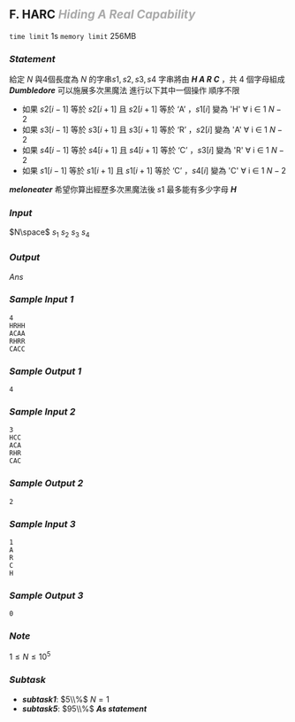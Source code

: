 ## **F. HARC** ***<font color = '#AAAAAA'> Hiding A Real Capability </font>***

`time limit` 1s
`memory limit` 256MB

### ***Statement***


給定 $N$ 與4個長度為 $N$ 的字串$s1,s2,s3,s4$
字串將由 ***H A R C*** ，共 $4$ 個字母組成
***Dumbledore*** 可以施展多次黑魔法
進行以下其中一個操作 順序不限
- 如果 $s2[i-1]$ 等於 $s2[i+1]$ 且 $s2[i+1]$ 等於 ‘A’ ，$s1[i]$ 變為 'H' $\forall$ i $\in$ $1 \text{~} N-2$
- 如果 $s3[i-1]$ 等於 $s3[i+1]$ 且 $s3[i+1]$ 等於 ‘R’ ，$s2[i]$ 變為 'A' $\forall$ i $\in$ $1 \text{~} N-2$
- 如果 $s4[i-1]$ 等於 $s4[i+1]$ 且 $s4[i+1]$ 等於 ‘C’ ，$s3[i]$ 變為 'R' $\forall$ i $\in$ $1 \text{~} N-2$
- 如果 $s1[i-1]$ 等於 $s1[i+1]$ 且 $s1[i+1]$ 等於 ‘C’ ，$s4[i]$ 變為 'C' $\forall$ i $\in$ $1 \text{~} N-2$

***meloneater*** 希望你算出經歷多次黑魔法後 $s1$ 最多能有多少字母 ***H***

### ***Input***
$N\space$
$s_1$
$s_2$
$s_3$
$s_4$
### ***Output***
$Ans$


### ***Sample Input 1***
```
4
HRHH
ACAA
RHRR
CACC
```


### ***Sample Output 1***
```
4
```

<div class='page' />


### ***Sample Input 2***
```
3
HCC
ACA
RHR
CAC
```


### ***Sample Output 2***
```
2
```

### ***Sample Input 3***
```
1
A
R
C
H
```


### ***Sample Output 3***
```
0
```
### ***Note***

$1 \leq N \leq 10^{5}$


### ***Subtask***

 - ***subtask1***: $5\\%$  $N=1$
 - ***subtask5***: $95\\%$ ***As statement***


